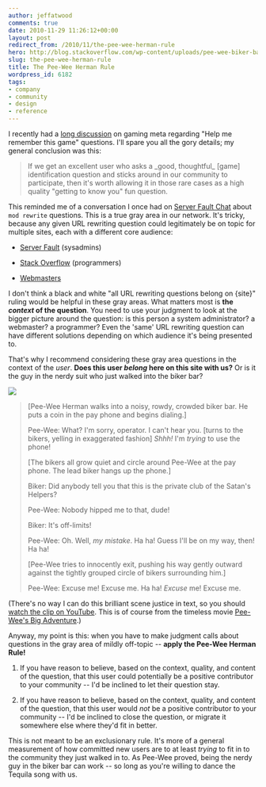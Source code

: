 ```yaml
---
author: jeffatwood
comments: true
date: 2010-11-29 11:26:12+00:00
layout: post
redirect_from: /2010/11/the-pee-wee-herman-rule
hero: http://blog.stackoverflow.com/wp-content/uploads/pee-wee-biker-bar.jpg
slug: the-pee-wee-herman-rule
title: The Pee-Wee Herman Rule
wordpress_id: 6182
tags:
- company
- community
- design
- reference
---
```



I recently had a [long discussion](http://meta.gaming.stackexchange.com/questions/1455/what-is-the-point-of-help-me-remember-this-game-questions) on gaming meta regarding "Help me remember this game" questions. I'll spare you all the gory details; my general conclusion was this:





<blockquote>
If we get an excellent user who asks a _good, thoughtful_ [game] identification question and sticks around in our community to participate, then it's worth allowing it in those rare cases as a high quality "getting to know you" fun question.
</blockquote>





This reminded me of a conversation I once had on [Server Fault Chat](http://chat.serverfault.com) about `mod rewrite` questions. This is a true gray area in our network. It's tricky, because any given URL rewriting question could legitimately be on topic for multiple sites, each with a different core audience:







  * [Server Fault](http://serverfault.com) (sysadmins)

  * [Stack Overflow](http://stackexchange.com) (programmers)

  * [Webmasters](http://webmasters.stackexchange.com)




I don't think a black and white "all URL rewriting questions belong on {site}" ruling would be helpful in these gray areas. What matters most is **the _context_ of the question**. You need to use your judgment to look at the bigger picture around the question: is this person a system administrator? a webmaster? a programmer? Even the 'same' URL rewriting question can have different solutions depending on which audience it's being presented to.



That's why I recommend considering these gray area questions in the context of the _user_. **Does this user _belong_ here on this site with us?** Or is it the guy in the nerdy suit who just walked into the biker bar?



[![](http://blog.stackoverflow.com/wp-content/uploads/pee-wee-biker-bar.jpg)](http://www.youtube.com/watch?v=UVKsd8z6scw)





<blockquote>
[Pee-Wee Herman walks into a noisy, rowdy, crowded biker bar. He puts a coin in the pay phone and begins dialing.]

Pee-Wee: 
What? I'm sorry, operator. I can't hear you. [turns to the bikers, yelling in exaggerated fashion] _Shhh!_ I'm _trying_ to use the phone!

[The bikers all grow quiet and circle around Pee-Wee at the pay phone. The lead biker hangs up the phone.]   
                   
Biker:
Did anybody tell you that this is the private club of the Satan's Helpers?
                   
Pee-Wee:
Nobody hipped me to that, dude!   
                   
Biker:
It's off-limits!
           
Pee-Wee:
Oh. Well, _my mistake_. Ha ha! Guess I'll be on my way, then! Ha ha!

[Pee-Wee tries to innocently exit, pushing his way gently outward against the tightly grouped circle of bikers surrounding him.]

Pee-Wee:
Excuse me! Excuse me. Ha ha! _Excuse_ me! Excuse me.
</blockquote>





(There's no way I can do this brilliant scene justice in text, so you should [watch the clip on YouTube](http://www.youtube.com/watch?v=UVKsd8z6scw). This is of course from the timeless movie [Pee-Wee's Big Adventure](http://www.imdb.com/title/tt0089791/).)



Anyway, my point is this: when you have to make judgment calls about questions in the gray area of mildly off-topic -- **apply the Pee-Wee Herman Rule!**







  1. If you have reason to believe, based on the context, quality, and content of the question, that this user could potentially be a positive contributor to your community -- I'd be inclined to let their question stay.

  2. If you have reason to believe, based on the context, quality, and content of the question, that this user would _not_ be a positive contributor to your community -- I'd be inclined to close the question, or migrate it somewhere else where they'd fit in better.




This is not meant to be an exclusionary rule. It's more of a general measurement of how committed new users are to at least _trying_ to fit in to the community they just walked in to. As Pee-Wee proved, being the nerdy guy in the biker bar can work -- so long as you're willing to dance the Tequila song with us.

